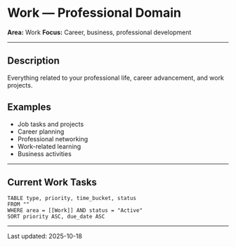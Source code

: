 # Work — Professional Domain

**Area:** Work
**Focus:** Career, business, professional development

---

## Description

Everything related to your professional life, career advancement, and work projects.

## Examples
- Job tasks and projects
- Career planning
- Professional networking
- Work-related learning
- Business activities

---

## Current Work Tasks

```dataview
TABLE type, priority, time_bucket, status
FROM ""
WHERE area = [[Work]] AND status = "Active"
SORT priority ASC, due_date ASC
```

---

Last updated: 2025-10-18
